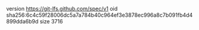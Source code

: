 version https://git-lfs.github.com/spec/v1
oid sha256:6c4c59f28006dc5a7a784b40c964ef3e3878ec996a8c7b091fb4d4899dda6b9d
size 3716
